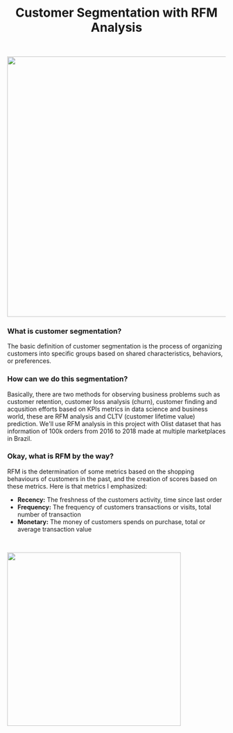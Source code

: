 <h1 align="center">
  Customer Segmentation with RFM Analysis
</h1>
</br>
<p align="center">
<img src="https://d35fo82fjcw0y8.cloudfront.net/2018/03/01013508/Incontent_image.png" width="600"/>
</p>

<h3>What is customer segmentation?</h3>
<p>
The basic definition of customer segmentation is the process of organizing customers into specific groups based on shared characteristics, behaviors, or preferences.  
</p>
<h3>How can we do this segmentation?</h3>
<p>
Basically, there are two methods for observing business problems such as customer retention, customer loss analysis (churn), customer finding and acqusition efforts based on KPIs metrics in data science and business world, these are RFM analysis and CLTV (customer lifetime value) prediction. We'll use RFM analysis in this project with Olist dataset that has information of 100k orders from 2016 to 2018 made at multiple marketplaces in Brazil.
</p>
<h3>Okay, what is RFM by the way?</h3>
<p>
RFM is the determination of some metrics based on the shopping behaviours of customers in the past, and the creation of scores based on these metrics. Here is that metrics I emphasized:
</p>
<ul>
  <li><strong>Recency:</strong> The freshness of the customers activity, time since last order</li>
  <li><strong>Frequency:</strong> The frequency of customers transactions or visits, total number of transaction</li>
  <li><strong>Monetary:</strong> The money of customers spends on purchase, total or average transaction value </li>
</ul>
</br>
<p>
  <img src="https://www.perceptive.co.nz/hs-fs/hubfs/Perceptive_Resources/Campaign_13/Blog_images/C13-Blog2-RFM-modelling.png?width=830&name=C13-Blog2-RFM-modelling.png" width="400"/>
</p>


